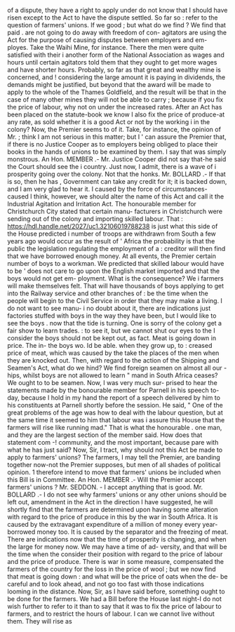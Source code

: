 of a dispute, they have a right to apply under do not know that I should have risen except to the Act to have the dispute settled. So far so : refer to the question of farmers' unions. If we good ; but what do we find ? We find that paid . are not going to do away with freedom of con- agitators are using the Act for the purpose of causing disputes between employers and em- ployes. Take the Waihi Mine, for instance. There the men were quite satisfied with their i another form of the National Association as wages and hours until certain agitators told them that they ought to get more wages and have shorter hours. Probably, so far as that great and wealthy mine is concerned, and ! considering the large amount it is paying in dividends, the demands might be justified, but beyond that the award will be made to apply to the whole of the Thames Goldfield, and the result will be that in the case of many other mines they will not be able to carry ; because if you fix the price of labour, why not on under the increased rates. After an Act has been placed on the statute-book we know I also fix the price of produce-at any rate, as sold whether it is a good Act or not by the working i in the colony? Now, the Premier seems to of it. Take, for instance, the opinion of Mr. ; think I am not serious in this matter; but I ' can assure the Premier that, if there is no Justice Cooper as to employers being obliged to place their books in the hands of unions to be examined by them. I say that was simply monstrous. An Hon. MEMBER .- Mr. Justice Cooper did not say that-he said the Court should see the i country. Just now, I admit, there is a wave of i prosperity going over the colony. Not that the honks. Mr. BOLLARD .- If that is so, then he has , Government can take any credit for it; it is backed down, and I am very glad to hear it. I caused by the force of circumstances-caused I think, however, we should alter the name of this Act and call it the Industrial Agitation and Irritation Act. The honourable member for Christchurch City stated that certain manu- facturers in Christchurch were sending out of the colony and importing skilled labour. That : https://hdl.handle.net/2027/uc1.32106019788238 is just what this side of the House predicted i number of troops are withdrawn from South a few years ago would occur as the result of ' Africa the probability is that the public the legislation regulating the employment of a : creditor will then find that we have borrowed enough money. At all events, the Premier certain number of boys to a workman. We predicted that skilled labour would have to be ' does not care to go upon the English market imported and that the boys would not get em- ployment. What is the consequence? We i farmers will make themselves felt. That will have thousands of boys applying to get into the Railway service and other branches of : be the time when the people will begin to the Civil Service in order that they may make a living. I do not want to see manu- i no doubt about it, there are indications just factories stuffed with boys in the way they have been, but I would like to see the boys . now that the tide is turning. One is sorry of the colony get a fair show to learn trades. : to see it, but we cannot shut our eyes to the I consider the boys should not be kept out, as fact. Meat is going down in price. The in- the boys wo. Id be able. when they grow up, to : creased price of meat, which was caused by the take the places of the men when they are knocked out. Then, with regard to the action of the Shipping and Seamen's Act, what do we hind? We find foreign seamen on almost all our -hips, whilst boys are not allowed to learn " mand in South Africa ceases? We ought to to be seamen. Now, I was very much sur- prised to hear the statements made by the bonourable member for Parnell in his speech to-day, because I hold in my hand the report of a speech delivered by him to his constituents at Parnell shortly before the session. He said, " One of the great problems of the age was how to deal with the labour question, but at the same time it seemed to him that labour was i assure this House that the farmers will rise like running mad." That is what the honourable . one man, and they are the largest section of the member said. How does that statement com -! community, and the most important, because pare with what he has just said? Now, Sir, I tract, why should not this Act be made to apply to farmers' unions? The farmers, I may tell the Premier, are banding together now-not the Premier supposes, but men of all shades of political opinion. 1 therefore intend to move that farmers' unions be included when this Bill is in Committee. An Hon. MEMBER .- Will the Premier accept farmers' unions ? Mr. SEDDON. - I accept anything that is good. Mr. BOLLARD .- I do not see why farmers' unions or any other unions should be left out, amendment in the Act in the direction I have suggested, he will shortly find that the farmers are determined upon having some alteration with regard to the price of produce in this by the war in South Africa. It is caused by the extravagant expenditure of a million of money every year-borrowed money too. It is caused by the separator and the freezing of meat. There are indications now that the time of prosperity is changing, and when the large for money now. We may have a time of ad- versity, and that will be the time when the consider their position with regard to the price of labour and the price of produce. There is war in some measure, compensated the farmers of the country for the loss in the price of wool ; but we now find that meat is going down : and what will be the price of oats when the de- be careful and to look ahead, and not go too fast with those indications looming in the distance. Now, Sir, as I have said before, something ought to be done for the farmers. We had a Bill before the House last night-I do not wish further to refer to it than to say that it was to fix the price of labour to farmers, and to restrict the hours of labour. I can we cannot live without them. They will rise as 